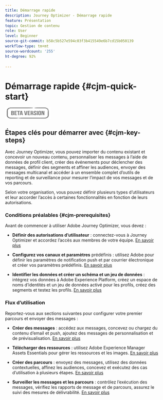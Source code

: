 ```yaml
---
title: Démarrage rapide
description: Journey Optimizer - Démarrage rapide
feature: Présentation
topic: Gestion de contenu
role: User
level: Beginner
source-git-commit: b58c5b527e594c03f3b415549e6b7cd15b050139
workflow-type: tm+mt
source-wordcount: '255'
ht-degree: 92%

---
```


# Démarrage rapide {#cjm-quick-start}

![](assets/do-not-localize/badge.png)

## Étapes clés pour démarrer avec {#cjm-key-steps}

Avec Journey Optimizer, vous pouvez importer du contenu existant et concevoir un nouveau contenu, personnaliser les messages à l’aide de données de profil client, créer des événements pour déclencher des messages, définir des segments et affiner les audiences, envoyer des messages multicanal et accéder à un ensemble complet d’outils de reporting et de surveillance pour mesurer l’impact de vos messages et de vos parcours.

Selon votre organisation, vous pouvez définir plusieurs types d’utilisateurs et leur accorder l’accès à certaines fonctionnalités en fonction de leurs autorisations.

### Conditions préalables  {#cjm-prerequisites}

Avant de commencer à utiliser Adobe Journey Optimizer, vous devez :

* **Définir des autorisations d’utilisateur** : connectez-vous à Journey Optimizer et accordez l’accès aux membres de votre équipe. [En savoir plus](../using/administration/permissions.md)

* **Configurez vos canaux et paramètres** prédéfinis : utilisez Adobe pour définir les paramètres de notification push et par courrier électronique et créer vos paramètres prédéfinis. [En savoir plus](../using/configuration/message-presets.md)

* **Identifier les données et créer un schéma et un jeu de données** : intégrez vos données à Adobe Experience Platform, créez un espace de noms d’identités et un jeu de données activé pour les profils, créez des segments et testez les profils. [En savoir plus](https://experienceleague.adobe.com/docs/experience-platform/ingestion/home.html?lang=fr)


### Flux d’utilisation

Reportez-vous aux sections suivantes pour configurer votre premier parcours et envoyer des messages :

* **Créer des messages** : accédez aux messages, concevez ou chargez du contenu d’email et push, ajoutez des messages de personnalisation et de prévisualisation. [En savoir plus](create-message.md)

* **Télécharger des ressources** : utilisez Adobe Experience Manager Assets Essentials pour gérer les ressources et les images. [En savoir plus](assets-essentials.md)

<!--* **Define audience**: create segments, create events, manage consent and privacy. [Read more](audiences.md)-->

* **Créer des parcours** : envoyez des messages, utilisez des données contextuelles, affinez les audiences, concevez et exécutez des cas d’utilisation à plusieurs étapes. [En savoir plus](building-journeys/journey.md)

* **Surveiller les messages et les parcours** : contrôlez l’exécution des messages, vérifiez les rapports de message et de parcours, assurez le suivi des mesures de délivrabilité. [En savoir plus](message-monitoring.md)
